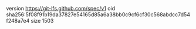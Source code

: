 version https://git-lfs.github.com/spec/v1
oid sha256:5f08f91b19da37827e54165d85a6a38bb0c9cf6cf30c568abdcc7d54f248a7e4
size 1503
